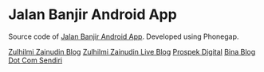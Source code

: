 # Jalan Banjir Android App

Source code of [Jalan Banjir Android App][app-url]. Developed using Phonegap.

[Zulhilmi Zainudin Blog][zzblog-url]
[Zulhilmi Zainudin Live Blog][zzliveblog-url]
[Prospek Digital][pd-url]
[Bina Blog Dot Com Sendiri][bbdcs-url]

[zzblog-url]: http://zulhilmizainudin.com/blog/
[zzliveblog-url]: http://zulhilmizainudin.com/live/
[pd-url]: http://www.prospekdigital.com/
[bbdcs-url]: http://www.binablogdotcomsendiri.com/
[app-url]: https://play.google.com/store/apps/details?id=com.zulhilmizainudin.jalanbanjir